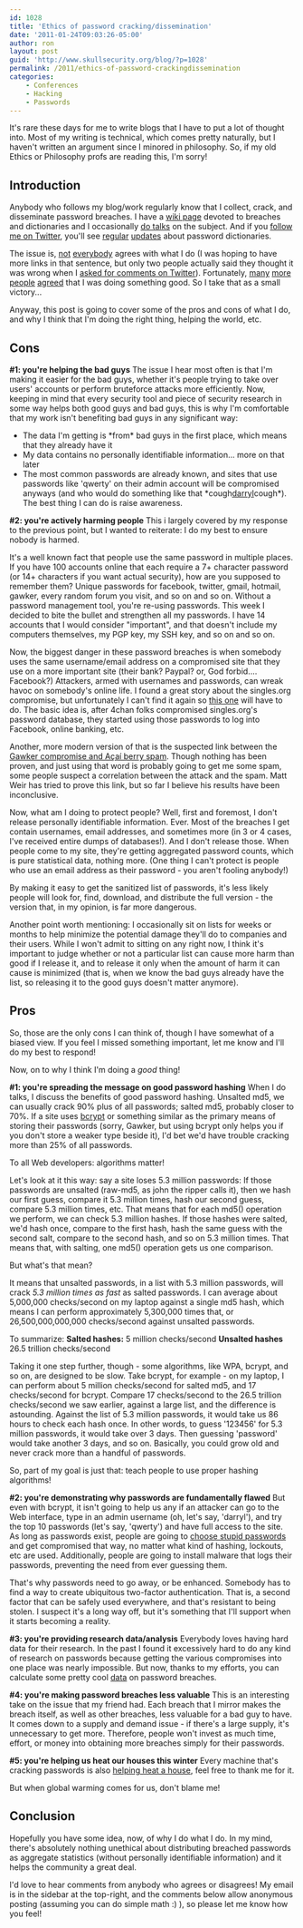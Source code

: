 ```yaml
---
id: 1028
title: 'Ethics of password cracking/dissemination'
date: '2011-01-24T09:03:26-05:00'
author: ron
layout: post
guid: 'http://www.skullsecurity.org/blog/?p=1028'
permalink: /2011/ethics-of-password-crackingdissemination
categories:
    - Conferences
    - Hacking
    - Passwords
---
```


It's rare these days for me to write blogs that I have to put a lot of thought into. Most of my writing is technical, which comes pretty naturally, but I haven't written an argument since I minored in philosophy. So, if my old Ethics or Philosophy profs are reading this, I'm sorry! 
<!--more-->
<h2>Introduction</h2>
Anybody who follows my blog/work regularly know that I collect, crack, and disseminate password breaches. I have a <a href='/wiki/index.php/Passwords'>wiki page</a> devoted to breaches and dictionaries and I occasionally <a href='https://deepsec.net/docs/speaker.html#PSLOT17'>do talks</a> on the subject. And if you <a href='https://twitter.com/iagox86'>follow me on Twitter</a>, you'll see <a href='https://twitter.com/iagox86/status/17619856631275520'>regular</a> <a href='https://twitter.com/iagox86/status/17615145828089856'>updates</a> about password dictionaries. 

The issue is, <a href='https://twitter.com/brainwagon/status/17619256166322177'>not</a> <a href='http://twitter.com/SimonLR/statuses/17984868306653185'>everybody</a> agrees with what I do (I was hoping to have more links in that sentence, but only two people actually said they thought it was wrong when I <a href='http://twitter.com/?status=@iagox86%20&in_reply_to_status_id=17983590822318080&in_reply_to=iagox86'>asked for comments on Twitter</a>). Fortunately, <a href='https://twitter.com/nikhil_mitt/statuses/17994429797244928'>many</a> <a href='https://twitter.com/LenIsham/statuses/18005375303294976'>more</a> <a href='https://twitter.com/ChrisJohnRiley/statuses/17987742487027712'>people</a> <a href='https://twitter.com/mruef/statuses/17986098747670528'>agreed</a> that I was doing something good. So I take that as a small victory... 

Anyway, this post is going to cover some of the pros and cons of what I do, and why I think that I'm doing the right thing, helping the world, etc. 

<h2>Cons</h2>
<strong>#1: you're helping the bad guys</strong>
The issue I hear most often is that I'm making it easier for the bad guys, whether it's people trying to take over users' accounts or perform bruteforce attacks more efficiently. Now, keeping in mind that every security tool and piece of security research in some way helps both good guys and bad guys, this is why I'm comfortable that my work isn't benefiting bad guys in any significant way:
<ul>
<li>The data I'm getting is *from* bad guys in the first place, which means that they already have it</li>
<li>My data contains no personally identifiable information... more on that later</li>
<li>The most common passwords are already known, and sites that use passwords like 'qwerty' on their admin account will be compromised anyways (and who would do something like that *cough<a href='http://scrollwars.com/'>darryl</a>cough*). The best thing I can do is raise awareness.</li>
</ul>

<strong>#2: you're actively harming people</strong>
This i largely covered by my response to the previous point, but I wanted to reiterate: I do my best to ensure nobody is harmed. 

It's a well known fact that people use the same password in multiple places. If you have 100 accounts online that each require a 7+ character password (or 14+ characters if you want actual security), how are you supposed to remember them? Unique passwords for facebook, twitter, gmail, hotmail, gawker, every random forum you visit, and so on and so on. Without a password management tool, you're re-using passwords. This week I decided to bite the bullet and strengthen all my passwords. I have 14 accounts that I would consider "important", and that doesn't include my computers themselves, my PGP key, my SSH key, and so on and so on. 

Now, the biggest danger in these password breaches is when somebody uses the same username/email address on a compromised site that they use on a more important site (their bank? Paypal? or, God forbid.... Facebook?) Attackers, armed with usernames and passwords, can wreak havoc on somebody's online life. I found a great story about the singles.org compromise, but unfortunately I can't find it again so <a href='http://www.computerworld.com.au/article/278298/exposed_christians_reminder_use_multiple_site_passwords/'>this one</a> will have to do. The basic idea is, after 4chan folks compromised singles.org's password database, they started using those passwords to log into Facebook, online banking, etc. 

Another, more modern version of that is the suspected link between the <a href='http://nakedsecurity.sophos.com/2010/12/13/acai-berry-spam-gawker-password-hack-twitter/'>Gawker compromise and Açaí berry spam</a>. Though nothing has been proven, and just using that word is probably going to get me some spam, some people suspect a correlation between the attack and the spam. Matt Weir has tried to prove this link, but so far I believe his results have been inconclusive. 

Now, what am I doing to protect people? Well, first and foremost, I don't release personally identifiable information. Ever. Most of the breaches I get contain usernames, email addresses, and sometimes more (in 3 or 4 cases, I've received entire dumps of databases!). And I don't release those. When people come to my site, they're getting aggregated password counts, which is pure statistical data, nothing more. (One thing I can't protect is people who use an email address as their password - you aren't fooling anybody!)

By making it easy to get the sanitized list of passwords, it's less likely people will look for, find, download, and distribute the full version - the version that, in my opinion, is far more dangerous. 

Another point worth mentioning: I occasionally sit on lists for weeks or months to help minimize the potential damage they'll do to companies and their users. While I won't admit to sitting on any right now, I think it's important to judge whether or not a particular list can cause more harm than good if I release it, and to release it only when the amount of harm it can cause is minimized (that is, when we know the bad guys already have the list, so releasing it to the good guys doesn't matter anymore). 

<h2>Pros</h2>
So, those are the only cons I can think of, though I have somewhat of a biased view. If you feel I missed something important, let me know and I'll do my best to respond! 

Now, on to why I think I'm doing a *good* thing! 

<strong>#1: you're spreading the message on good password hashing</strong>
When I do talks, I discuss the benefits of good password hashing. Unsalted md5, we can usually crack 90% plus of all passwords; salted md5, probably closer to 70%. If a site uses <a href='http://codahale.com/how-to-safely-store-a-password/'>bcrypt</a> or something similar as the primary means of storing their passwords (sorry, Gawker, but using bcrypt only helps you if you don't store a weaker type beside it), I'd bet we'd have trouble cracking more than 25% of all passwords. 

To all Web developers: algorithms matter! 

Let's look at it this way: say a site loses 5.3 million passwords: If those passwords are unsalted (raw-md5, as john the ripper calls it), then we hash our first guess, compare it 5.3 million times, hash our second guess, compare 5.3 million times, etc. That means that for each md5() operation we perform, we can check 5.3 million hashes. If those hashes were salted, we'd hash once, compare to the first hash, hash the same guess with the second salt, compare to the second hash, and so on 5.3 million times. That means that, with salting, one md5() operation gets us one comparison. 

But what's that mean?

It means that unsalted passwords, in a list with 5.3 million passwords, will crack <em>5.3 million times as fast</em> as salted passwords. I can average about 5,000,000 checks/second on my laptop against a single md5 hash, which means I can perform approximately 5,300,000 times that, or 26,500,000,000,000 checks/second against unsalted passwords. 

To summarize:
<strong>Salted hashes:</strong> 5 million checks/second
<strong>Unsalted hashes</strong> 26.5 trillion checks/second

Taking it one step further, though - some algorithms, like WPA, bcrypt, and so on, are designed to be slow. Take bcrypt, for example - on my laptop, I can perform about 5 million checks/second for salted md5, and 17 checks/second for bcrypt. Compare 17 checks/second to the 26.5 trillion checks/second we saw earlier, against a large list, and the difference is astounding. Against the list of 5.3 million passwords, it would take us 86 hours to check each hash once. In other words, to guess '123456' for 5.3 million passwords, it would take over 3 days. Then guessing 'password' would take another 3 days, and so on. Basically, you could grow old and never crack more than a handful of passwords. 

So, part of my goal is just that: teach people to use proper hashing algorithms! 

<strong>#2: you're demonstrating why passwords are fundamentally flawed</strong>
But even with bcrypt, it isn't going to help us any if an attacker can go to the Web interface, type in an admin username (oh, let's say, 'darryl'), and try the top 10 passwords (let's say, 'qwerty') and have full access to the site. As long as passwords exist, people are going to <a href='http://www.skullsecurity.org/blog/2010/hard-evidence-that-people-suck-at-passwords'>choose stupid passwords</a> and get compromised that way, no matter what kind of hashing, lockouts, etc are used. Additionally, people are going to install malware that logs their passwords, preventing the need from ever guessing them. 

That's why passwords need to go away, or be enhanced. Somebody has to find a way to create ubiquitous two-factor authentication. That is, a second factor that can be safely used everywhere, and that's resistant to being stolen. I suspect it's a long way off, but it's something that I'll support when it starts becoming a reality. 

<strong>#3: you're providing research data/analysis</strong>
Everybody loves having hard data for their research. In the past I found it excessively hard to do any kind of research on passwords because getting the various compromises into one place was nearly impossible. But now, thanks to my efforts, you can calculate some pretty cool <a href='http://svn.skullsecurity.org:81/ron/security/2010-11-deepsec/data.ods'>data</a> on password breaches. 

<strong>#4: you're making password breaches less valuable</strong>
This is an interesting take on the issue that my friend had. Each breach that I mirror makes the breach itself, as well as other breaches, less valuable for a bad guy to have. It comes down to a supply and demand issue - if there's a large supply, it's unnecessary to get more. Therefore, people won't invest as much time, effort, or money into obtaining more breaches simply for their passwords. 

<strong>#5: you're helping us heat our houses this winter</strong>
Every machine that's cracking passwords is also <a href='https://twitter.com/_sid77/status/17620972215476224'>helping heat a house</a>, feel free to thank me for it. 

But when global warming comes for us, don't blame me! 

<h2>Conclusion</h2>
Hopefully you have some idea, now, of why I do what I do. In my mind, there's absolutely nothing unethical about distributing breached passwords as aggregate statistics (without personally identifiable information) and it helps the community a great deal. 

I'd love to hear comments from anybody who agrees or disagrees! My email is in the sidebar at the top-right, and the comments below allow anonymous posting (assuming you can do simple math :) ), so please let me know how you feel! 
